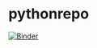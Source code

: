 # pythonrepo


[![Binder](https://mybinder.org/badge_logo.svg)](https://mybinder.org/v2/git/http%3A%2F%2Fgithub.com%2FLadyBuggs%2Fpythonrepo/HEAD)
